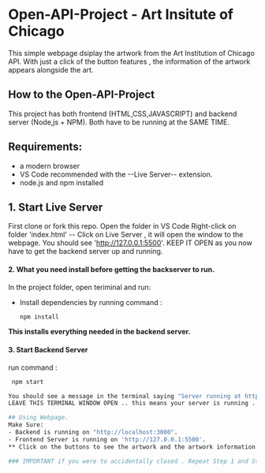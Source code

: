 # Open-API-Project - Art Insitute of Chicago 
This simple webpage dsiplay the artwork from the Art Institution of Chicago API. With just a click of the button features , the information of the artwork appears alongside the art. 

## How to the Open-API-Project 
This project has both frontend (HTML,CSS,JAVASCRIPT) and backend server (Node,js + NPM).
Both have to be running at the SAME TIME. 


## Requirements:
- a modern browser
- VS Code recommended with the --Live Server-- extension.
- node.js and npm installed

## 1. Start Live Server
First clone or fork this repo.
Open the folder in VS Code 
Right-click on folder 'index.html' -- Click on Live Server , it will open the window to the webpage.
You should see 'http://127.0.0.1:5500'.
KEEP IT OPEN as you now have to get the backend server up and running. 

#### 2. What you need install before getting the backserver to run.
In the project folder, open teriminal and run:
- Install dependencies by running command :
  ```bash
  npm install
**This installs everything needed in the backend server.**

#### 3. Start Backend Server
run command :
  ```bash
   npm start 

You should see a message in the terminal saying "Server running at http://localhost:3000"
LEAVE THIS TERMINAL WINDOW OPEN .. this means your server is running .

 ## Using Webpage.
Make Sure: 
- Backend is running on "http://localhost:3000".
- Frontend Server is running on 'http://127.0.0.1:5500'.
 ** Click on the buttons to see the artwork and the artwork information.**

  ### IMPORTANT if you were to accidentally closed . Repeat Step 1 and Step 3. ###
